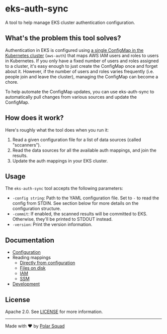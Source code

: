 # eks-auth-sync

A tool to help manage EKS cluster authentication configuration.

## What's the problem this tool solves?

Authentication in EKS is configured using [a single ConfigMap in the Kubernetes cluster][aws-auth] (`aws-auth`) that maps AWS IAM users and roles to users in Kubernetes.
If you only have a fixed number of users and roles assigned to a cluster, it's easy enough to just create the ConfigMap once and forget about it.
However, if the number of users and roles varies frequently (i.e. people join and leave the cluster), managing the ConfigMap can become a chore.

To help automate the ConfigMap updates, you can use eks-auth-sync to automatically pull changes from various sources and update the ConfigMap.

[aws-auth]: https://docs.aws.amazon.com/eks/latest/userguide/add-user-role.html

## How does it work?

Here's roughly what the tool does when you run it:

1. Read a given configuration file for a list of data sources (called "sccanners").
2. Read the data sources for all the available auth mappings, and join the results.
3. Update the auth mappings in your EKS cluster.

## Usage

The `eks-auth-sync` tool accepts the following parameters:

* `-config string`:
  Path to the YAML configuration file.
  Set to `-` to read the config from STDIN.
  See section below for more details on the configuration structure. 
* `-commit`:
  If enabled, the scanned results will be committed to EKS.
  Otherwise, they'll be printed to STDOUT instead.
* `-version`:
  Print the version information.

## Documentation

* [Configuration](docs/configuration.md)
* Reading mappings
  * [Directly from configuration](docs/static.md)
  * [Files on disk](docs/file.md)
  * [IAM](docs/iam.md)
  * [SSM](docs/ssm.md)
* [Development](docs/development.md)

## License

Apache 2.0. See [LICENSE](LICENSE) for more information.

---

Made with ❤️ by [Polar Squad](https://polarsquad.com/)